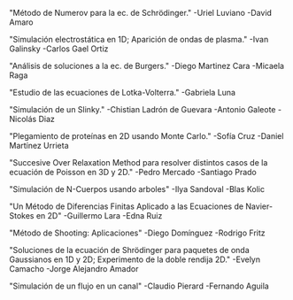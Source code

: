 "Método de Numerov para la ec. de Schrödinger."
-Uriel Luviano
-David Amaro

"Simulación electrostática en 1D; Aparición de ondas de plasma."
-Ivan Galinsky
-Carlos Gael Ortiz 

"Análisis de soluciones a la ec. de Burgers."
-Diego Martinez Cara 
-Micaela Raga

"Estudio de las ecuaciones de Lotka-Volterra."
-Gabriela Luna

"Simulación de un Slinky."
-Chistian Ladrón de Guevara
-Antonio Galeote 
-Nicolás Diaz

"Plegamiento de proteínas en 2D usando Monte Carlo."
-Sofía Cruz
-Daniel Martínez Urrieta

"Succesive Over Relaxation Method para resolver distintos casos de la ecuación de Poisson en 3D y 2D."
-Pedro Mercado
-Santiago Prado

"Simulación de N-Cuerpos usando arboles"
-Ilya Sandoval
-Blas Kolic

"Un Método de Diferencias Finitas Aplicado a las Ecuaciones de Navier-Stokes en 2D"
-Guillermo Lara
-Edna Ruiz

"Método de Shooting: Aplicaciones"
-Diego Domínguez
-Rodrigo Fritz

"Soluciones de la ecuación de Shrödinger para paquetes de onda Gaussianos en 1D y 2D; Experimento de la doble rendija 2D."
-Evelyn Camacho
-Jorge Alejandro Amador

"Simulación de un flujo en un canal"
-Claudio Pierard
-Fernando Aguila
